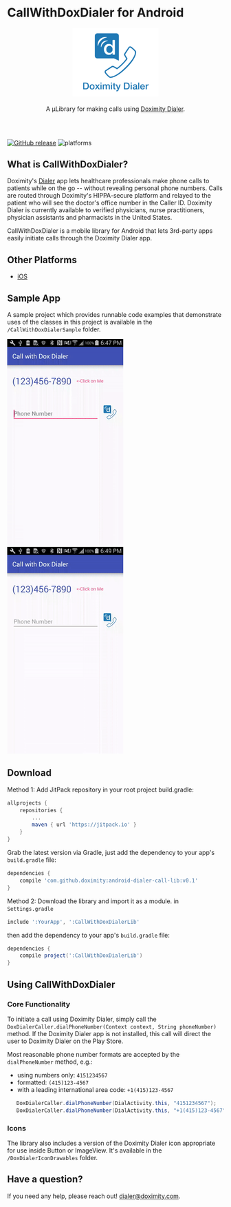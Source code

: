 # CallWithDoxDialer for Android

<p align="center">
	<a href="https://github.com/doximity/android-dialer-call-lib/"><img src="ReadMeResources/logo.png" width="200" alt="CallWithDoxDialerLib" /></a><br /><br />
	A µLibrary for making calls using <a href="https://www.doximity.com/clinicians/download/dialer/">Doximity Dialer</a>.<br /><br />
</p>
<br />


[![GitHub release](https://img.shields.io/github/release/doximity/android-dialer-call-lib.svg)](https://github.com/doximity/android-dialer-call-lib/releases) ![platforms](https://img.shields.io/badge/platforms-android-green.svg)

## What is CallWithDoxDialer?

Doximity's [Dialer][] app lets healthcare professionals make phone calls to patients while on the go -- without revealing personal phone numbers. Calls are routed through Doximity's HIPPA-secure platform and relayed to the patient who will see the doctor's office number in the Caller ID. Doximity Dialer is currently available to verified physicians, nurse practitioners, physician assistants and pharmacists in the United States. 

CallWithDoxDialer is a mobile library for Android that lets 3rd-party apps easily initiate calls through the Doximity Dialer app.


## Other Platforms

* [iOS](https://github.com/doximity/CallWithDoxDialer)

## Sample App

A sample project which provides runnable code examples that demonstrate uses of the classes in this project is available in the `/CallWithDoxDialerSample` folder. 

![Dox Dialer installed](ReadMeResources/dox-dialer-installed.gif)
![Dox Dialer not installed](ReadMeResources/dox-dialer-not-installed.gif)


## Download

Method 1:
Add JitPack repository in your root project build.gradle:
```groovy
allprojects {
    repositories {
        ...
        maven { url 'https://jitpack.io' }
    }
}
```

Grab the latest version via Gradle, just add the dependency to your app's `build.gradle` file:
```groovy
dependencies {  
    compile 'com.github.doximity:android-dialer-call-lib:v0.1'
}
```

Method 2: Download the library and import it as a module.
in `Settings.gradle`
```groovy
include ':YourApp', ':CallWithDoxDialerLib'
```

then add the dependency to your app's `build.gradle` file:
```groovy
dependencies {  
    compile project(':CallWithDoxDialerLib')
}
```

## Using CallWithDoxDialer

### Core Functionality
To initiate a call using Doximity Dialer, simply call the `DoxDialerCaller.dialPhoneNumber(Context context, String phoneNumber)` method.
If the Doximity Dialer app is not installed, this call will direct the user to Doximity Dialer on the Play Store.

Most reasonable phone number formats are accepted by the `dialPhoneNumber` method, e.g.:
- using numbers only: `4151234567`
- formatted: `(415)123-4567`
- with a leading international area code: `+1(415)123-4567`

```java
   DoxDialerCaller.dialPhoneNumber(DialActivity.this, "4151234567");
   DoxDialerCaller.dialPhoneNumber(DialActivity.this, "+1(415)123-4567");
```


### Icons
The library also includes a version of the Doximity Dialer icon appropriate for use inside Button or ImageView.
It's available in the `/DoxDialerIconDrawables` folder.


## Have a question?
If you need any help, please reach out! <dialer@doximity.com>.


[Dialer]: https://www.doximity.com/clinicians/download/dialer
